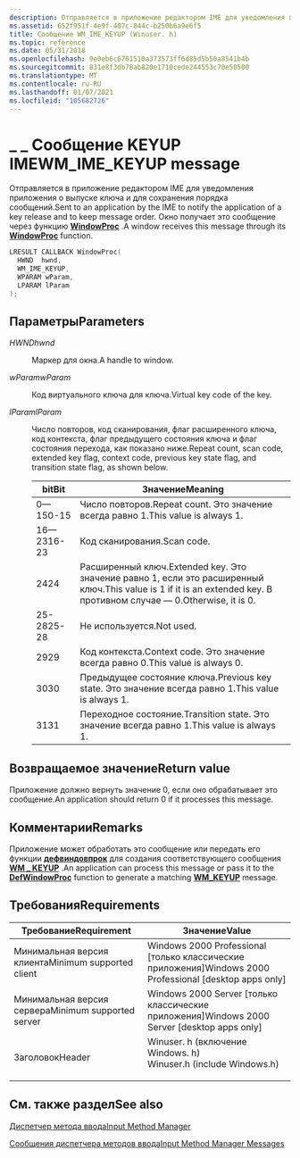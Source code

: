 ```yaml
---
description: Отправляется в приложение редактором IME для уведомления приложения о выпуске ключа и для сохранения порядка сообщений. Окно получает это сообщение через функцию WindowProc.
ms.assetid: 652f951f-4e9f-407c-844c-b250b6a9e6f5
title: Сообщение WM_IME_KEYUP (Winuser. h)
ms.topic: reference
ms.date: 05/31/2018
ms.openlocfilehash: 9e0eb6c6701510a373573ff6d85d5b50a8541b4b
ms.sourcegitcommit: 831e8f3db78ab820e1710cede244553c70e50500
ms.translationtype: MT
ms.contentlocale: ru-RU
ms.lasthandoff: 01/07/2021
ms.locfileid: "105682726"
---
```

# <a name="wm_ime_keyup-message"></a><span data-ttu-id="22a85-104">\_ \_ Сообщение KEYUP IME</span><span class="sxs-lookup"><span data-stu-id="22a85-104">WM\_IME\_KEYUP message</span></span>

<span data-ttu-id="22a85-105">Отправляется в приложение редактором IME для уведомления приложения о выпуске ключа и для сохранения порядка сообщений.</span><span class="sxs-lookup"><span data-stu-id="22a85-105">Sent to an application by the IME to notify the application of a key release and to keep message order.</span></span> <span data-ttu-id="22a85-106">Окно получает это сообщение через функцию [**WindowProc**](/previous-versions/windows/desktop/legacy/ms633573(v=vs.85)) .</span><span class="sxs-lookup"><span data-stu-id="22a85-106">A window receives this message through its [**WindowProc**](/previous-versions/windows/desktop/legacy/ms633573(v=vs.85)) function.</span></span>


```C++
LRESULT CALLBACK WindowProc(
  HWND  hwnd,       
  WM_IME_KEYUP,    
  WPARAM wParam,   
  LPARAM lParam    
);
```



## <a name="parameters"></a><span data-ttu-id="22a85-107">Параметры</span><span class="sxs-lookup"><span data-stu-id="22a85-107">Parameters</span></span>

<dl> <dt>

<span data-ttu-id="22a85-108">*HWND*</span><span class="sxs-lookup"><span data-stu-id="22a85-108">*hwnd*</span></span> 
</dt> <dd>

<span data-ttu-id="22a85-109">Маркер для окна.</span><span class="sxs-lookup"><span data-stu-id="22a85-109">A handle to window.</span></span>

</dd> <dt>

<span data-ttu-id="22a85-110">*wParam*</span><span class="sxs-lookup"><span data-stu-id="22a85-110">*wParam*</span></span> 
</dt> <dd>

<span data-ttu-id="22a85-111">Код виртуального ключа для ключа.</span><span class="sxs-lookup"><span data-stu-id="22a85-111">Virtual key code of the key.</span></span>

</dd> <dt>

<span data-ttu-id="22a85-112">*lParam*</span><span class="sxs-lookup"><span data-stu-id="22a85-112">*lParam*</span></span> 
</dt> <dd>

<span data-ttu-id="22a85-113">Число повторов, код сканирования, флаг расширенного ключа, код контекста, флаг предыдущего состояния ключа и флаг состояния перехода, как показано ниже.</span><span class="sxs-lookup"><span data-stu-id="22a85-113">Repeat count, scan code, extended key flag, context code, previous key state flag, and transition state flag, as shown below.</span></span>



| <span data-ttu-id="22a85-114">bit</span><span class="sxs-lookup"><span data-stu-id="22a85-114">Bit</span></span>   | <span data-ttu-id="22a85-115">Значение</span><span class="sxs-lookup"><span data-stu-id="22a85-115">Meaning</span></span>                                                                     |
|-------|-----------------------------------------------------------------------------|
| <span data-ttu-id="22a85-116">0—15</span><span class="sxs-lookup"><span data-stu-id="22a85-116">0-15</span></span>  | <span data-ttu-id="22a85-117">Число повторов.</span><span class="sxs-lookup"><span data-stu-id="22a85-117">Repeat count.</span></span> <span data-ttu-id="22a85-118">Это значение всегда равно 1.</span><span class="sxs-lookup"><span data-stu-id="22a85-118">This value is always 1.</span></span>                                       |
| <span data-ttu-id="22a85-119">16—23</span><span class="sxs-lookup"><span data-stu-id="22a85-119">16-23</span></span> | <span data-ttu-id="22a85-120">Код сканирования.</span><span class="sxs-lookup"><span data-stu-id="22a85-120">Scan code.</span></span>                                                                  |
| <span data-ttu-id="22a85-121">24</span><span class="sxs-lookup"><span data-stu-id="22a85-121">24</span></span>    | <span data-ttu-id="22a85-122">Расширенный ключ.</span><span class="sxs-lookup"><span data-stu-id="22a85-122">Extended key.</span></span> <span data-ttu-id="22a85-123">Это значение равно 1, если это расширенный ключ.</span><span class="sxs-lookup"><span data-stu-id="22a85-123">This value is 1 if it is an extended key.</span></span> <span data-ttu-id="22a85-124">В противном случае — 0.</span><span class="sxs-lookup"><span data-stu-id="22a85-124">Otherwise, it is 0.</span></span> |
| <span data-ttu-id="22a85-125">25-28</span><span class="sxs-lookup"><span data-stu-id="22a85-125">25-28</span></span> | <span data-ttu-id="22a85-126">Не используется.</span><span class="sxs-lookup"><span data-stu-id="22a85-126">Not used.</span></span>                                                                   |
| <span data-ttu-id="22a85-127">29</span><span class="sxs-lookup"><span data-stu-id="22a85-127">29</span></span>    | <span data-ttu-id="22a85-128">Код контекста.</span><span class="sxs-lookup"><span data-stu-id="22a85-128">Context code.</span></span> <span data-ttu-id="22a85-129">Это значение всегда равно 0.</span><span class="sxs-lookup"><span data-stu-id="22a85-129">This value is always 0.</span></span>                                       |
| <span data-ttu-id="22a85-130">30</span><span class="sxs-lookup"><span data-stu-id="22a85-130">30</span></span>    | <span data-ttu-id="22a85-131">Предыдущее состояние ключа.</span><span class="sxs-lookup"><span data-stu-id="22a85-131">Previous key state.</span></span> <span data-ttu-id="22a85-132">Это значение всегда равно 1.</span><span class="sxs-lookup"><span data-stu-id="22a85-132">This value is always 1.</span></span>                                 |
| <span data-ttu-id="22a85-133">31</span><span class="sxs-lookup"><span data-stu-id="22a85-133">31</span></span>    | <span data-ttu-id="22a85-134">Переходное состояние.</span><span class="sxs-lookup"><span data-stu-id="22a85-134">Transition state.</span></span> <span data-ttu-id="22a85-135">Это значение всегда равно 1.</span><span class="sxs-lookup"><span data-stu-id="22a85-135">This value is always 1.</span></span>                                   |



 

</dd> </dl>

## <a name="return-value"></a><span data-ttu-id="22a85-136">Возвращаемое значение</span><span class="sxs-lookup"><span data-stu-id="22a85-136">Return value</span></span>

<span data-ttu-id="22a85-137">Приложение должно вернуть значение 0, если оно обрабатывает это сообщение.</span><span class="sxs-lookup"><span data-stu-id="22a85-137">An application should return 0 if it processes this message.</span></span>

## <a name="remarks"></a><span data-ttu-id="22a85-138">Комментарии</span><span class="sxs-lookup"><span data-stu-id="22a85-138">Remarks</span></span>

<span data-ttu-id="22a85-139">Приложение может обработать это сообщение или передать его функции [**дефвиндовпрок**](/windows/desktop/api/winuser/nf-winuser-defwindowproca)  для создания соответствующего сообщения [**WM \_ KEYUP**](../inputdev/wm-keyup.md) .</span><span class="sxs-lookup"><span data-stu-id="22a85-139">An application can process this message or pass it to the [**DefWindowProc**](/windows/desktop/api/winuser/nf-winuser-defwindowproca)  function to generate a matching [**WM\_KEYUP**](../inputdev/wm-keyup.md) message.</span></span>

## <a name="requirements"></a><span data-ttu-id="22a85-140">Требования</span><span class="sxs-lookup"><span data-stu-id="22a85-140">Requirements</span></span>



| <span data-ttu-id="22a85-141">Требование</span><span class="sxs-lookup"><span data-stu-id="22a85-141">Requirement</span></span> | <span data-ttu-id="22a85-142">Значение</span><span class="sxs-lookup"><span data-stu-id="22a85-142">Value</span></span> |
|-------------------------------------|----------------------------------------------------------------------------------------------------------|
| <span data-ttu-id="22a85-143">Минимальная версия клиента</span><span class="sxs-lookup"><span data-stu-id="22a85-143">Minimum supported client</span></span><br/> | <span data-ttu-id="22a85-144">Windows 2000 Professional \[только классические приложения\]</span><span class="sxs-lookup"><span data-stu-id="22a85-144">Windows 2000 Professional \[desktop apps only\]</span></span><br/>                                               |
| <span data-ttu-id="22a85-145">Минимальная версия сервера</span><span class="sxs-lookup"><span data-stu-id="22a85-145">Minimum supported server</span></span><br/> | <span data-ttu-id="22a85-146">Windows 2000 Server \[только классические приложения\]</span><span class="sxs-lookup"><span data-stu-id="22a85-146">Windows 2000 Server \[desktop apps only\]</span></span><br/>                                                     |
| <span data-ttu-id="22a85-147">Заголовок</span><span class="sxs-lookup"><span data-stu-id="22a85-147">Header</span></span><br/>                   | <dl> <span data-ttu-id="22a85-148"><dt>Winuser. h (включение Windows. h)</dt></span><span class="sxs-lookup"><span data-stu-id="22a85-148"><dt>Winuser.h (include Windows.h)</dt></span></span> </dl> |



## <a name="see-also"></a><span data-ttu-id="22a85-149">См. также раздел</span><span class="sxs-lookup"><span data-stu-id="22a85-149">See also</span></span>

<dl> <dt>

[<span data-ttu-id="22a85-150">Диспетчер метода ввода</span><span class="sxs-lookup"><span data-stu-id="22a85-150">Input Method Manager</span></span>](input-method-manager.md)
</dt> <dt>

[<span data-ttu-id="22a85-151">Сообщения диспетчера методов ввода</span><span class="sxs-lookup"><span data-stu-id="22a85-151">Input Method Manager Messages</span></span>](input-method-manager-messages.md)
</dt> </dl>

 

 
